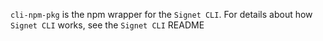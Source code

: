 `cli-npm-pkg` is the npm wrapper for the `Signet CLI`. For details about how `Signet CLI` works, see the `Signet CLI` README
